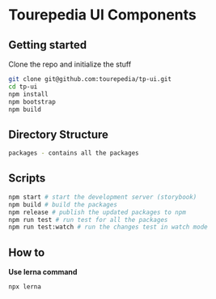 # Tourepedia UI Components

## Getting started

Clone the repo and initialize the stuff

```bash
git clone git@github.com:tourepedia/tp-ui.git
cd tp-ui
npm install
npm bootstrap
npm build
```

## Directory Structure

```bash
packages - contains all the packages
```

## Scripts

```bash
npm start # start the development server (storybook)
npm build # build the packages
npm release # publish the updated packages to npm
npm run test # run test for all the packages
npm run test:watch # run the changes test in watch mode
```

## How to

**Use lerna command**

```bash
npx lerna
```
